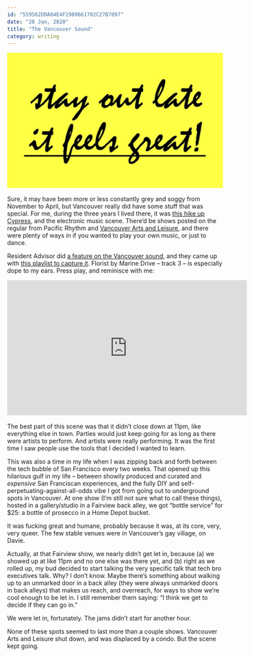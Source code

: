 ```yaml
---
id: "559562DDA04E4F2980661702C27B7097"
date: "28 Jan, 2020"
title: "The Vancouver Sound"
category: writing
---
```


![](assets/images/8fa621439f17e067829f23133006e6ae.jpeg)

Sure, it may have been more or less constantly grey and soggy from November to April, but Vancouver really did have some stuff that was special\. For me, during the three years I lived there, it was [this hike up Cypress](https://www.vancouvertrails.com/trails/brothers-creek-loop/), and the electronic music scene\. There’d be shows posted on the regular from Pacific Rhythm and [Vancouver Arts and Leisure](https://leisure.events), and there were plenty of ways in if you wanted to play your own music, or just to dance\.

Resident Advisor did [a feature on the Vancouver sound](https://www.residentadvisor.net/features/2740), and they came up with [this playlist to capture it](https://www.youtube.com/playlist?list=PLnZOad80R4nq_R1nIKWyb1tsc6wqtxO6y)\. Florist by Marine Drive – track 3 – is especially dope to my ears\. Press play, and reminisce with me:

<iframe width="560" height="315" src="https://www.youtube.com/embed/TIYDfKnrItg" frameborder="0" allow="accelerometer; autoplay; encrypted-media; gyroscope; picture-in-picture" allowfullscreen></iframe>

The best part of this scene was that it didn’t close down at 11pm, like everything else in town\. Parties would just keep going for as long as there were artists to perform\. And artists were really performing\. It was the first time I saw people use the tools that I decided I wanted to learn\.

This was also a time in my life when I was zipping back and forth between the tech bubble of San Francisco every two weeks\. That opened up this hilarious gulf in my life – between showily produced and curated and *expensive* San Franciscan experiences, and the fully DIY and self\-perpetuating\-against\-all\-odds vibe I got from going out to underground spots in Vancouver\. At one show \(I’m still not sure what to call these things\), hosted in a gallery/studio in a Fairview back alley, we got “bottle service” for $25: a bottle of prosecco in a Home Depot bucket\.

It was fucking great and humane, probably because it was, at its core, very, very queer\. The few stable venues were in Vancouver’s gay village, on Davie\.

Actually, at that Fairview show, we nearly didn’t get let in, because \(a\) we showed up at like 11pm and no one else was there yet, and \(b\) right as we rolled up, my bud decided to start talking the very specific talk that tech bro executives talk\. Why? I don’t know\. Maybe there’s something about walking up to an unmarked door in a back alley \(they were always unmarked doors in back alleys\) that makes us reach, and overreach, for ways to show we’re cool enough to be let in\. I still remember them saying: “I think we get to decide if they can go in\.”

We were let in, fortunately\. The jams didn’t start for another hour\.

None of these spots seemed to last more than a couple shows\. Vancouver Arts and Leisure shut down, and was displaced by a condo\. But the scene kept going\.
